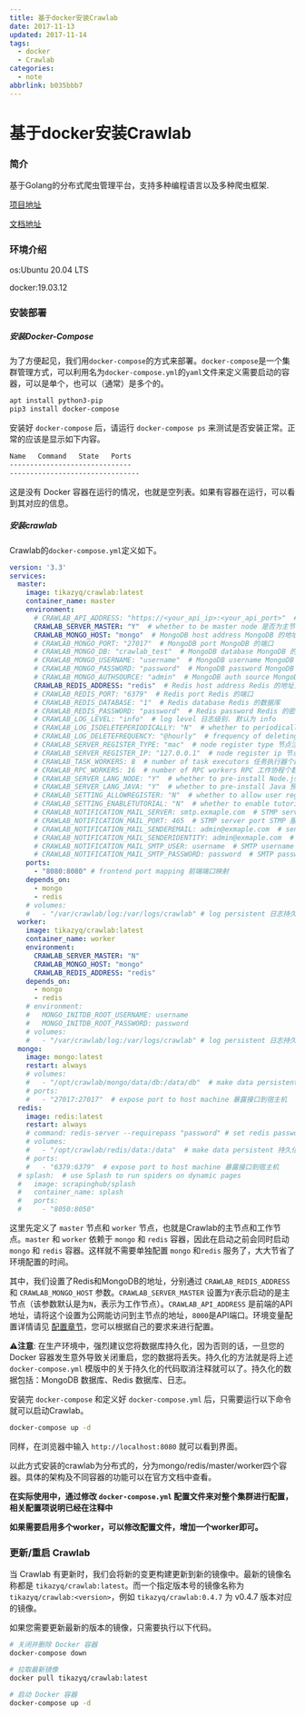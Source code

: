 ```yaml
---
title: 基于docker安装Crawlab
date: 2017-11-13
updated: 2017-11-14
tags:
  - docker
  - Crawlab
categories:
  - note
abbrlink: b035bbb7
---
```

# 基于docker安装Crawlab

### 简介

基于Golang的分布式爬虫管理平台，支持多种编程语言以及多种爬虫框架.

[项目地址](https://gitee.com/tikazyq/crawlab?_from=gitee_search)

[文档地址](https://docs.crawlab.cn/zh/)

### 环境介绍

os:Ubuntu 20.04 LTS

docker:19.03.12

### 安装部署

##### 安装Docker-Compose

为了方便起见，我们用`docker-compose`的方式来部署。`docker-compose`是一个集群管理方式，可以利用名为`docker-compose.yml`的`yaml`文件来定义需要启动的容器，可以是单个，也可以（通常）是多个的。

```bash
apt install python3-pip
pip3 install docker-compose
```

安装好 `docker-compose` 后，请运行 `docker-compose ps` 来测试是否安装正常。正常的应该是显示如下内容。

```bash
Name   Command   State   Ports
------------------------------
--------------------------------
```

这是没有 Docker 容器在运行的情况，也就是空列表。如果有容器在运行，可以看到其对应的信息。

##### 安装crawlab

Crawlab的`docker-compose.yml`定义如下。

```yaml
version: '3.3'
services:
  master: 
    image: tikazyq/crawlab:latest
    container_name: master
    environment:
      # CRAWLAB_API_ADDRESS: "https://<your_api_ip>:<your_api_port>"  # backend API address 后端 API 地址. 适用于 https 或者源码部署
      CRAWLAB_SERVER_MASTER: "Y"  # whether to be master node 是否为主节点，主节点为 Y，工作节点为 N
      CRAWLAB_MONGO_HOST: "mongo"  # MongoDB host address MongoDB 的地址，在 docker compose 网络中，直接引用服务名称
      # CRAWLAB_MONGO_PORT: "27017"  # MongoDB port MongoDB 的端口
      # CRAWLAB_MONGO_DB: "crawlab_test"  # MongoDB database MongoDB 的数据库
      # CRAWLAB_MONGO_USERNAME: "username"  # MongoDB username MongoDB 的用户名
      # CRAWLAB_MONGO_PASSWORD: "password"  # MongoDB password MongoDB 的密码
      # CRAWLAB_MONGO_AUTHSOURCE: "admin"  # MongoDB auth source MongoDB 的验证源
      CRAWLAB_REDIS_ADDRESS: "redis"  # Redis host address Redis 的地址，在 docker compose 网络中，直接引用服务名称
      # CRAWLAB_REDIS_PORT: "6379"  # Redis port Redis 的端口
      # CRAWLAB_REDIS_DATABASE: "1"  # Redis database Redis 的数据库
      # CRAWLAB_REDIS_PASSWORD: "password"  # Redis password Redis 的密码
      # CRAWLAB_LOG_LEVEL: "info"  # log level 日志级别. 默认为 info
      # CRAWLAB_LOG_ISDELETEPERIODICALLY: "N"  # whether to periodically delete log files 是否周期性删除日志文件. 默认不删除
      # CRAWLAB_LOG_DELETEFREQUENCY: "@hourly"  # frequency of deleting log files 删除日志文件的频率. 默认为每小时
      # CRAWLAB_SERVER_REGISTER_TYPE: "mac"  # node register type 节点注册方式. 默认为 mac 地址，也可设置为 ip（防止 mac 地址冲突）
      # CRAWLAB_SERVER_REGISTER_IP: "127.0.0.1"  # node register ip 节点注册IP. 节点唯一识别号，只有当 CRAWLAB_SERVER_REGISTER_TYPE 为 "ip" 时才生效
      # CRAWLAB_TASK_WORKERS: 8  # number of task executors 任务执行器个数（并行执行任务数）
      # CRAWLAB_RPC_WORKERS: 16  # number of RPC workers RPC 工作协程个数
      # CRAWLAB_SERVER_LANG_NODE: "Y"  # whether to pre-install Node.js 预安装 Node.js 语言环境
      # CRAWLAB_SERVER_LANG_JAVA: "Y"  # whether to pre-install Java 预安装 Java 语言环境
      # CRAWLAB_SETTING_ALLOWREGISTER: "N"  # whether to allow user registration 是否允许用户注册
      # CRAWLAB_SETTING_ENABLETUTORIAL: "N"  # whether to enable tutorial 是否启用教程
      # CRAWLAB_NOTIFICATION_MAIL_SERVER: smtp.exmaple.com  # STMP server address STMP 服务器地址
      # CRAWLAB_NOTIFICATION_MAIL_PORT: 465  # STMP server port STMP 服务器端口
      # CRAWLAB_NOTIFICATION_MAIL_SENDEREMAIL: admin@exmaple.com  # sender email 发送者邮箱
      # CRAWLAB_NOTIFICATION_MAIL_SENDERIDENTITY: admin@exmaple.com  # sender ID 发送者 ID
      # CRAWLAB_NOTIFICATION_MAIL_SMTP_USER: username  # SMTP username SMTP 用户名
      # CRAWLAB_NOTIFICATION_MAIL_SMTP_PASSWORD: password  # SMTP password SMTP 密码
    ports:    
      - "8080:8080" # frontend port mapping 前端端口映射
    depends_on:
      - mongo
      - redis
    # volumes:
    #   - "/var/crawlab/log:/var/logs/crawlab" # log persistent 日志持久化
  worker:
    image: tikazyq/crawlab:latest
    container_name: worker
    environment:
      CRAWLAB_SERVER_MASTER: "N"
      CRAWLAB_MONGO_HOST: "mongo"
      CRAWLAB_REDIS_ADDRESS: "redis"
    depends_on:
      - mongo
      - redis
    # environment:
    #   MONGO_INITDB_ROOT_USERNAME: username
    #   MONGO_INITDB_ROOT_PASSWORD: password
    # volumes:
    #   - "/var/crawlab/log:/var/logs/crawlab" # log persistent 日志持久化
  mongo:
    image: mongo:latest
    restart: always
    # volumes:
    #   - "/opt/crawlab/mongo/data/db:/data/db"  # make data persistent 持久化
    # ports:
    #   - "27017:27017"  # expose port to host machine 暴露接口到宿主机
  redis:
    image: redis:latest
    restart: always
    # command: redis-server --requirepass "password" # set redis password 设置 Redis 密码
    # volumes:
    #   - "/opt/crawlab/redis/data:/data"  # make data persistent 持久化
    # ports:
    #   - "6379:6379"  # expose port to host machine 暴露接口到宿主机
  # splash:  # use Splash to run spiders on dynamic pages
  #   image: scrapinghub/splash
  #   container_name: splash
  #   ports:
  #     - "8050:8050"
```

这里先定义了 `master` 节点和 `worker` 节点，也就是Crawlab的主节点和工作节点。`master` 和 `worker` 依赖于 `mongo` 和 `redis` 容器，因此在启动之前会同时启动 `mongo` 和 `redis` 容器。这样就不需要单独配置 `mongo` 和`redis` 服务了，大大节省了环境配置的时间。

其中，我们设置了Redis和MongoDB的地址，分别通过 `CRAWLAB_REDIS_ADDRESS` 和 `CRAWLAB_MONGO_HOST` 参数。`CRAWLAB_SERVER_MASTER` 设置为`Y`表示启动的是主节点（该参数默认是为`N`，表示为工作节点）。`CRAWLAB_API_ADDRESS` 是前端的API地址，请将这个设置为公网能访问到主节点的地址，`8000`是API端口。环境变量配置详情请见 [配置章节](https://docs.crawlab.cn/zh/Config)，您可以根据自己的要求来进行配置。

⚠️**注意**: 在生产环境中，强烈建议您将数据库持久化，因为否则的话，一旦您的 Docker 容器发生意外导致关闭重启，您的数据将丢失。持久化的方法就是将上述 `docker-compose.yml` 模版中的关于持久化的代码取消注释就可以了。持久化的数据包括：MongoDB 数据库、Redis 数据库、日志。

安装完 `docker-compose` 和定义好 `docker-compose.yml` 后，只需要运行以下命令就可以启动Crawlab。

```bash
docker-compose up -d
```

同样，在浏览器中输入 `http://localhost:8080` 就可以看到界面。

以此方式安装的crawlab为分布式的，分为mongo/redis/master/worker四个容器。具体的架构及不同容器的功能可以在官方文档中查看。

**在实际使用中，通过修改 `docker-compose.yml`  配置文件来对整个集群进行配置，相关配置项说明已经在注释中**

**如果需要启用多个worker，可以修改配置文件，增加一个worker即可。**





### 更新/重启 Crawlab

当 Crawlab 有更新时，我们会将新的变更构建更新到新的镜像中。最新的镜像名称都是 `tikazyq/crawlab:latest`。而一个指定版本号的镜像名称为 `tikazyq/crawlab:<version>`，例如 `tikazyq/crawlab:0.4.7` 为 v0.4.7 版本对应的镜像。

如果您需要更新最新的版本的镜像，只需要执行以下代码。

```bash
# 关闭并删除 Docker 容器
docker-compose down

# 拉取最新镜像
docker pull tikazyq/crawlab:latest

# 启动 Docker 容器
docker-compose up -d
```

##### 
